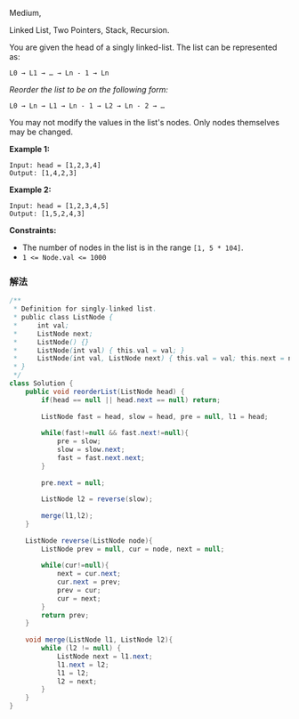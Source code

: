 Medium,  

Linked List, Two Pointers, Stack, Recursion.

You are given the head of a singly linked-list. The list can be represented as:

```
L0 → L1 → … → Ln - 1 → Ln
```

*Reorder the list to be on the following form:*

```
L0 → Ln → L1 → Ln - 1 → L2 → Ln - 2 → …

```

You may not modify the values in the list's nodes. Only nodes themselves may be changed.

**Example 1:**

```
Input: head = [1,2,3,4]
Output: [1,4,2,3]

```

**Example 2:**

```
Input: head = [1,2,3,4,5]
Output: [1,5,2,4,3]

```

**Constraints:**

- The number of nodes in the list is in the range `[1, 5 * 104]`.
- `1 <= Node.val <= 1000`

### 解法

```java
/**
 * Definition for singly-linked list.
 * public class ListNode {
 *     int val;
 *     ListNode next;
 *     ListNode() {}
 *     ListNode(int val) { this.val = val; }
 *     ListNode(int val, ListNode next) { this.val = val; this.next = next; }
 * }
 */
class Solution {
    public void reorderList(ListNode head) {
        if(head == null || head.next == null) return;
        
        ListNode fast = head, slow = head, pre = null, l1 = head;
        
        while(fast!=null && fast.next!=null){
            pre = slow;
            slow = slow.next;
            fast = fast.next.next;
        }
        
        pre.next = null;
        
        ListNode l2 = reverse(slow);
        
        merge(l1,l2);
    }
    
    ListNode reverse(ListNode node){
        ListNode prev = null, cur = node, next = null;
        
        while(cur!=null){
            next = cur.next;
            cur.next = prev;
            prev = cur;
            cur = next;
        }
        return prev;
    }
    
    void merge(ListNode l1, ListNode l2){
        while (l2 != null) {
            ListNode next = l1.next;
            l1.next = l2;
            l1 = l2;
            l2 = next;
        }
    }
}
```
